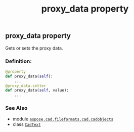 ﻿---
title: proxy_data property
second_title: Aspose.CAD for Python via .NET API References
description: 
type: docs
weight: 370
url: /python-net/aspose.cad.fileformats.cad.cadobjects/cadtext/proxy_data/
is_root: false
---

## proxy_data property


Gets or sets the proxy data.
### Definition:
```python
@property
def proxy_data(self):
    ...
@proxy_data.setter
def proxy_data(self, value):
    ...
```

### See Also
* module [`aspose.cad.fileformats.cad.cadobjects`](../../)
* class [`CadText`](/cad/python-net/aspose.cad.fileformats.cad.cadobjects/cadtext)
